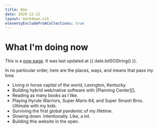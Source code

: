 ```yaml
---
title: Now
date: 2020-12-22
layout: markdown.njk
eleventyExcludeFromCollections: true
---
```


# What I'm doing now

This is a [now page][].
It was last updated at {{ date.toISOString() }}.

In no particular order, here are the places, ways, and means that pass my time

- Living in horse capital of the world, Lexington, Kentucky.
- Building hybrid web/native software with [Planning Center][].
- Reading as many books as I like.
- Playing Hyrule Warriors, Super Mario 64, and Super Smash Bros. Ultimate with my kids.
- Surviving the first global pandemic of my lifetime.
- Slowing down. Intentionally. Like, a lot.
- Building this website in the open.

[now page]: https://nownownow.com

